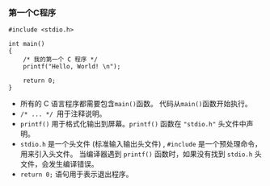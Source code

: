 ### 第一个C程序
```
#include <stdio.h>
 
int main()
{
    /* 我的第一个 C 程序 */
    printf("Hello, World! \n");
 
    return 0;
}
```

- 所有的 C 语言程序都需要包含` main() `函数。 代码从` main() `函数开始执行。
- `/* ... */ `用于注释说明。
- `printf()` 用于格式化输出到屏幕。`printf()` 函数在 `"stdio.h"` 头文件中声明。
- `stdio.h` 是一个头文件 (标准输入输出头文件) , `#include` 是一个预处理命令，用来引入头文件。 当编译器遇到 `printf()` 函数时，如果没有找到 `stdio.h` 头文件，会发生编译错误。
- `return 0;` 语句用于表示退出程序。


### 